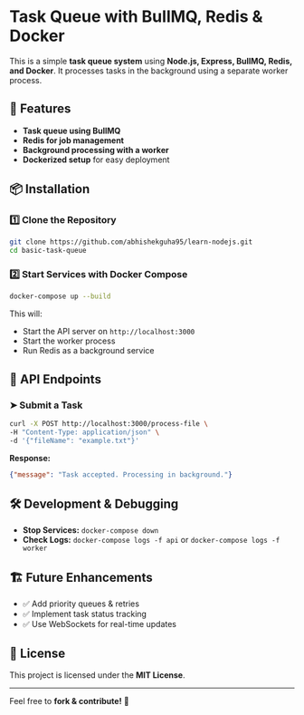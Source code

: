 # Task Queue with BullMQ, Redis & Docker

This is a simple **task queue system** using **Node.js, Express, BullMQ, Redis, and Docker**. It processes tasks in the background using a separate worker process.

## 🚀 Features

- **Task queue using BullMQ**
- **Redis for job management**
- **Background processing with a worker**
- **Dockerized setup** for easy deployment

## 📦 Installation

### 1️⃣ Clone the Repository

```sh
git clone https://github.com/abhishekguha95/learn-nodejs.git
cd basic-task-queue
```

### 2️⃣ Start Services with Docker Compose

```sh
docker-compose up --build
```

This will:

- Start the API server on `http://localhost:3000`
- Start the worker process
- Run Redis as a background service

## 📡 API Endpoints

### ➤ **Submit a Task**

```sh
curl -X POST http://localhost:3000/process-file \
-H "Content-Type: application/json" \
-d '{"fileName": "example.txt"}'
```

**Response:**

```json
{"message": "Task accepted. Processing in background."}
```

## 🛠 Development & Debugging

- **Stop Services:** `docker-compose down`
- **Check Logs:** `docker-compose logs -f api` or `docker-compose logs -f worker`

## 🏗 Future Enhancements

- ✅ Add priority queues & retries
- ✅ Implement task status tracking
- ✅ Use WebSockets for real-time updates

## 📜 License

This project is licensed under the **MIT License**.

---

Feel free to **fork & contribute!** 🚀

